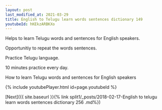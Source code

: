 ```yaml
---
layout: post
last_modified_at: 2021-03-29
title: English to Telugu learn words sentences dictionary 149 
youtubeId: hKEkzARBKXo
---
```

 
 
Helps to learn Telugu words and sentences for English speakers.

Opportunitiy to repeat the words sentences. 

Practice Telugu language. 
 
10 minutes practice every day. 
 
How to learn Telugu words and sentences for English speakers 
 
{% include youtubePlayer.html id=page.youtubeId %}
 
 
[Next]({{ site.baseurl }}{% link  split1/_posts/2018-02-17-English to telugu learn words sentences dictionary 256 .md%})
 
